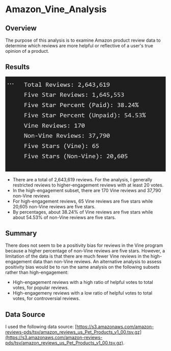 # Amazon_Vine_Analysis

## Overview

The purpose of this analysis is to examine Amazon product review data to determine which reviews are more helpful or reflective of a user's true opinion of a product.

## Results

![Analysis Results](Resources/analysis_results.png)

- There are a total of 2,643,619 reviews. For the analysis, I generally restricted reviews to higher-engagement reviews with at least 20 votes.
- In the high-engagement subset, there are 170 Vine reviews and 37,790 non-Vine reviews
- For high-engagement reviews, 65 Vine reviews are five stars while 20,605 non-Vine reviews are five stars.
- By percentages, about 38.24% of Vine reviews are five stars while about 54.53% of non-Vine reviews are five stars.

## Summary

There does not seem to be a positivity bias for reviews in the Vine program because a higher percentage of non-Vine reviews are five stars. However, a limitation of the data is that there are much fewer Vine reviews in the high-engagement data than non-Vine reviews. An alternative analysis to assess positivity bias would be to run the same analysis on the following subsets rather than high-engagement:

- High-engagement reviews with a high ratio of helpful votes to total votes, for popular reviews.
- High-engagemeny reviews with a low ratio of helpful votes to total votes, for controversial reviews.

## Data Source

I used the following data source: [https://s3.amazonaws.com/amazon-reviews-pds/tsv/amazon_reviews_us_Pet_Products_v1_00.tsv.gz](https://s3.amazonaws.com/amazon-reviews-pds/tsv/amazon_reviews_us_Pet_Products_v1_00.tsv.gz).

